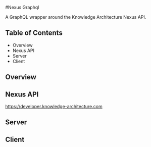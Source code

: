 #Nexus Graphql

A GraphQL wrapper around the Knowledge Architecture Nexus API.

## Table of Contents

- Overview
- Nexus API
- Server
- Client

## Overview

## Nexus API
https://developer.knowledge-architecture.com

## Server

## Client